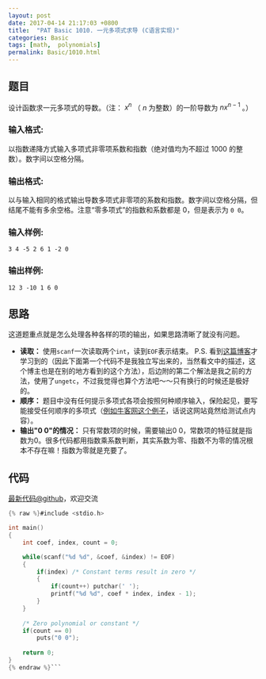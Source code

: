 ```yaml
---
layout: post
date: 2017-04-14 21:17:03 +0800
title:  "PAT Basic 1010. 一元多项式求导 (C语言实现)"
categories: Basic
tags: [math,  polynomials]
permalink: Basic/1010.html
---
```


## 题目

设计函数求一元多项式的导数。（注： $x^n$ （ $n$ 为整数）的一阶导数为 $n x^{n-1}$ 。）

### 输入格式:

以指数递降方式输入多项式非零项系数和指数（绝对值均为不超过 1000 的整数）。数字间以空格分隔。

### 输出格式:

以与输入相同的格式输出导数多项式非零项的系数和指数。数字间以空格分隔，但结尾不能有多余空格。注意“零多项式”的指数和系数都是 0，但是表示为 `0 0`。

### 输入样例:

    
    
    3 4 -5 2 6 1 -2 0
    

### 输出样例:

    
    
    12 3 -10 1 6 0
    



## 思路


这道题重点就是怎么处理各种各样的项的输出，如果思路清晰了就没有问题。
- **读取：** 使用`scanf`一次读取两个`int`，读到`EOF`表示结束。
P.S. 看到[这篇博客](http://blog.csdn.net/xtzmm1215/article/details/38408583)才学习到的（因此下面第一个代码不是我独立写出来的，当然看文中的描述，这个博主也是在别的地方看到的这个方法），后边附的第二个解法是我之前的方法，使用了`ungetc`，不过我觉得也算个方法吧～～只有换行的时候还是极好的。
- **顺序：** 题目中没有任何提示多项式各项会按照何种顺序输入，保险起见，要写能接受任何顺序的多项式（[例如牛客网这个例子](https://uploadfiles.nowcoder.com/images/20160606/344844_1465210468549_0B86F9634741D02D711276ABB9436874)，话说这网站竟然给测试点内容）。
- **输出"0 0"的情况：** 只有常数项的时候，需要输出0 0，常数项的特征就是指数为0。很多代码都用指数乘系数判断，其实系数为零、指数不为零的情况根本不存在嘛！指数为零就是充要了。

## 代码

[最新代码@github](https://github.com/OliverLew/PAT/blob/master/PATBasic/1010.c)，欢迎交流
```c
{% raw %}#include <stdio.h>

int main()
{
    int coef, index, count = 0;

    while(scanf("%d %d", &coef, &index) != EOF) 
    {
        if(index) /* Constant terms result in zero */
        {
            if(count++) putchar(' ');
            printf("%d %d", coef * index, index - 1);
        }
    }
    
    /* Zero polynomial or constant */
    if(count == 0) 
        puts("0 0");
    
    return 0;
}
{% endraw %}```